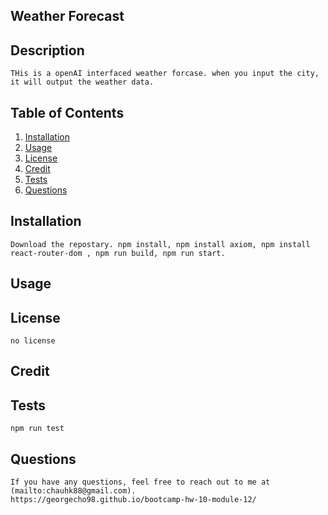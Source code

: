 ## Weather Forecast 

## Description
    THis is a openAI interfaced weather forcase. when you input the city, it will output the weather data. 

    
## Table of Contents
1. [Installation](#installation)
2. [Usage](#usage)
3. [License](#license)
4. [Credit](#credit)
5. [Tests](#tests)
6. [Questions](#questions)


## Installation 
    
    Download the repostary. npm install, npm install axiom, npm install react-router-dom , npm run build, npm run start.
    
## Usage
    

## License
    no license

## Credit
    

## Tests
    npm run test

## Questions
    
    If you have any questions, feel free to reach out to me at (mailto:chauhk88@gmail.com).
    https://georgecho98.github.io/bootcamp-hw-10-module-12/

    
